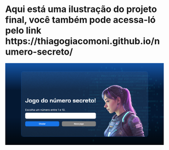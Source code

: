 <h1>Aqui está uma ilustração do projeto final, você também pode acessa-ló pelo link <a>https://thiagogiacomoni.github.io/numero-secreto/</a> </h1>


<img src="/img/imagemprojeto.png">
